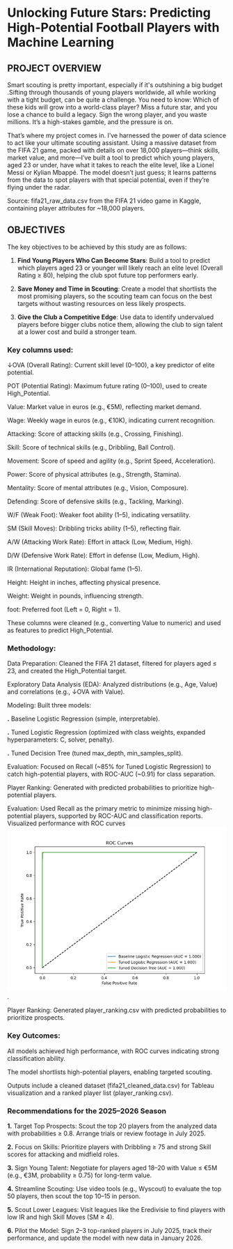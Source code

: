 # Unlocking Future Stars: Predicting High-Potential Football Players with Machine Learning

## PROJECT OVERVIEW

Smart scouting is pretty important, especially if it's outshining a big budget .Sifting through thousands of young players worldwide, all while working with a tight budget, can be quite a challenge. You need to know: Which of these kids will grow into a world-class player? Miss a future star, and you lose a chance to build a legacy. Sign the wrong player, and you waste millions. It’s a high-stakes gamble, and the pressure is on.

That’s where my project comes in. I’ve harnessed the power of data science to act like your ultimate scouting assistant. Using a massive dataset from the FIFA 21 game, packed with details on over 18,000 players—think skills, market value, and more—I’ve built a tool to predict which young players, aged 23 or under, have what it takes to reach the elite level, like a Lionel Messi or Kylian Mbappé. The model doesn’t just guess; it learns patterns from the data to spot players with that special potential, even if they’re flying under the radar. 

Source: fifa21_raw_data.csv from the FIFA 21 video game in Kaggle, containing player attributes for ~18,000 players.

##  OBJECTIVES

The key objectives to be achieved by this study are as follows:

1. **Find Young Players Who Can Become Stars**: Build a tool to predict which players aged 23 or younger will likely reach an elite level (Overall Rating ≥ 80), helping the club spot future top performers early.

2. **Save Money and Time in Scouting**: Create a model that shortlists the most promising players, so the scouting team can focus on the best targets without wasting resources on less likely prospects.

3. **Give the Club a Competitive Edge**: Use data to identify undervalued players before bigger clubs notice them, allowing the club to sign talent at a lower cost and build a stronger team.

### Key columns used:
↓OVA (Overall Rating): Current skill level (0–100), a key predictor of elite potential.

POT (Potential Rating): Maximum future rating (0–100), used to create High_Potential.

Value: Market value in euros (e.g., €5M), reflecting market demand.

Wage: Weekly wage in euros (e.g., €10K), indicating current recognition.

Attacking: Score of attacking skills (e.g., Crossing, Finishing).

Skill: Score of technical skills (e.g., Dribbling, Ball Control).

Movement: Score of speed and agility (e.g., Sprint Speed, Acceleration).

Power: Score of physical attributes (e.g., Strength, Stamina).

Mentality: Score of mental attributes (e.g., Vision, Composure).

Defending: Score of defensive skills (e.g., Tackling, Marking).

W/F (Weak Foot): Weaker foot ability (1–5), indicating versatility.

SM (Skill Moves): Dribbling tricks ability (1–5), reflecting flair.

A/W (Attacking Work Rate): Effort in attack (Low, Medium, High).

D/W (Defensive Work Rate): Effort in defense (Low, Medium, High).

IR (International Reputation): Global fame (1–5).

Height: Height in inches, affecting physical presence.

Weight: Weight in pounds, influencing strength.

foot: Preferred foot (Left = 0, Right = 1).

These columns were cleaned (e.g., converting Value to numeric) and used as features to predict High_Potential.

### Methodology:
Data Preparation: Cleaned the FIFA 21 dataset, filtered for players aged ≤ 23, and created the High_Potential target.

Exploratory Data Analysis (EDA): Analyzed distributions (e.g., Age, Value) and correlations (e.g., ↓OVA with Value).

Modeling: Built three models:

**.** Baseline Logistic Regression (simple, interpretable).

**.** Tuned Logistic Regression (optimized with class weights, expanded hyperparameters: C, solver, penalty).

**.** Tuned Decision Tree (tuned max_depth, min_samples_split).

Evaluation: Focused on Recall (~85% for Tuned Logistic Regression) to catch high-potential players, with ROC-AUC (~0.91) for class separation.

Player Ranking: Generated with predicted probabilities to prioritize high-potential players.

Evaluation: Used Recall as the primary metric to minimize missing high-potential players, supported by ROC-AUC and classification reports. Visualized performance with ROC curves![ROC Curves for Model Performance](roc_curves.png).

Player Ranking: Generated player_ranking.csv with predicted probabilities to prioritize prospects.

### Key Outcomes:

All models achieved high performance, with ROC curves indicating strong classification ability.

The model shortlists high-potential players, enabling targeted scouting.

Outputs include a cleaned dataset (fifa21_cleaned_data.csv) for Tableau visualization and a ranked player list (player_ranking.csv).

### Recommendations for the 2025–2026 Season

**1.** Target Top Prospects: Scout the top 20 players from the analyzed data with probabilities ≥ 0.8. Arrange trials or review footage in July 2025.

**2.** Focus on Skills: Prioritize players with Dribbling ≥ 75 and strong Skill scores for attacking and midfield roles.

**3.** Sign Young Talent: Negotiate for players aged 18–20 with Value ≤ €5M (e.g., €3M, probability ≥ 0.75) for long-term value.

**4.** Streamline Scouting: Use video tools (e.g., Wyscout) to evaluate the top 50 players, then scout the top 10–15 in person.

**5.** Scout Lower Leagues: Visit leagues like the Eredivisie to find players with low IR and high Skill Moves (SM ≥ 4).

**6.** Pilot the Model: Sign 2–3 top-ranked players in July 2025, track their performance, and update the model with new data in January 2026.






